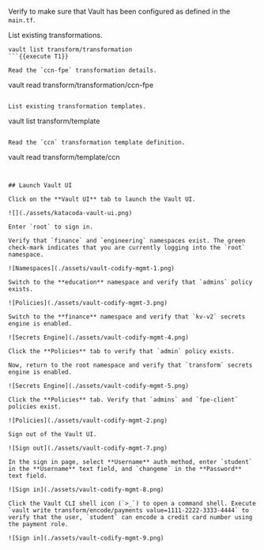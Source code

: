 Verify to make sure that Vault has been configured as defined in the `main.tf`.

List existing transformations.

```
vault list transform/transformation
```{{execute T1}}

Read the `ccn-fpe` transformation details.

```
vault read transform/transformation/ccn-fpe
```{{execute T1}}

List existing transformation templates.

```
vault list transform/template
```{{execute T1}}

Read the `ccn` transformation template definition.

```
vault read transform/template/ccn
```{{execute T1}}


## Launch Vault UI

Click on the **Vault UI** tab to launch the Vault UI.

![](./assets/katacoda-vault-ui.png)

Enter `root` to sign in.

Verify that `finance` and `engineering` namespaces exist. The green check-mark indicates that you are currently logging into the `root` namespace.

![Namespaces](./assets/vault-codify-mgmt-1.png)

Switch to the **education** namespace and verify that `admins` policy exists.

![Policies](./assets/vault-codify-mgmt-3.png)

Switch to the **finance** namespace and verify that `kv-v2` secrets engine is enabled.

![Secrets Engine](./assets/vault-codify-mgmt-4.png)

Click the **Policies** tab to verify that `admin` policy exists.

Now, return to the root namespace and verify that `transform` secrets engine is enabled.

![Secrets Engine](./assets/vault-codify-mgmt-5.png)

Click the **Policies** tab. Verify that `admins` and `fpe-client` policies exist.

![Policies](./assets/vault-codify-mgmt-2.png)

Sign out of the Vault UI.

![Sign out](./assets/vault-codify-mgmt-7.png)

In the sign in page, select **Username** auth method, enter `student` in the **Username** text field, and `changeme` in the **Password** text field.

![Sign in](./assets/vault-codify-mgmt-8.png)

Click the Vault CLI shell icon (`>_`) to open a command shell. Execute `vault write transform/encode/payments value=1111-2222-3333-4444` to verify that the user, `student` can encode a credit card number using the payment role.

![Sign in](./assets/vault-codify-mgmt-9.png)

